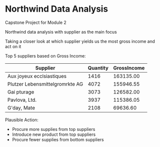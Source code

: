# Northwind Data Analysis
Capstone Project for Module 2

Northwind data analysis with supplier as the main focus

Taking a closer look at which supplier yields us the most gross income and act on it

Top 5 suppliers based on Gross Income:

|Supplier			      	|Quantity	  |GrossIncome	|
|---|---|---|
|Aux joyeux ecclsiastiques	      	|1416		  |163135.00	|
|Plutzer Lebensmittelgromrkte AG	|4072		  |155946.55	|
|Gai pturage			        |3073		  |126582.00	|
|Pavlova, Ltd.			        |3937		  |115386.05	|
|G'day, Mate			        |2108		  |69636.60	|


Plausible Action:
- Procure more supplies from top suppliers
- Introduce new product from top suppliers
- Procure fewer supplies from bottom suppliers
